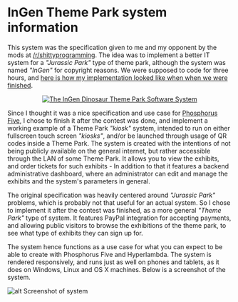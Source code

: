 # InGen Theme Park system information

This system was the specification given to me and my opponent by the mods at
[/r/shittyprogramming](https://www.reddit.com/r/shittyprogramming/comments/8t2j1l/shittyprogramming_deathmatch_is_tonight_8pm_est/).
The idea was to implement a better IT system for a _"Jurassic Park"_ type of theme park, although
the system was named _"InGen"_ for copyright reasons. We were supposed to code for three hours, and
[here is how my implementation looked like when when we were finished](https://github.com/polterguy/programming-contest/tree/v1.1).


<p align="center">
<a href="https://www.youtube.com/watch?v=zo1-5ETRTaw">
<img alt="The InGen Dinosaur Theme Park Software System" title="The InGen Dinosaur Theme Park Software System" src="https://phosphorusfive.files.wordpress.com/2018/06/screen-shot-2018-06-23-at-21-37-22.png" />
</a>
</p>


Since I thought it was a nice specification and use case for [Phosphorus Five](https://github.com/polterguy/phosphorusfive),
I chose to finish it after the contest was done, and implement a working example of a Theme Park
_"kiosk"_ system, intended to run on either fullscreen touch screen _"kiosks"_, and/or be launched
through usage of QR codes inside a Theme Park. The system is created with the intentions of not being publicly
available on the general internet, but rather accessible through the LAN of some Theme Park.
It allows you to view the exhibits, and order tickets for such exhibits - In addition to that
it features a backend administrative dashboard, where an administrator can edit and manage
the exhibits and the system's parameters in general.

The original specification was heavily centered around _"Jurassic Park"_ problems, which is probably
not that useful for an actual system. So I chose to implement it after the contest was finished,
as a more general _"Theme Park"_ type of system. It features PayPal integration for accepting
payments, and allowing public visitors to browse the exhibitions of the theme park, to see what
type of exhibits they can sign up for.

The system hence functions as a use case for what you can expect to be able to create with Phosphorus
Five and Hyperlambda. The system is rendered responsively, and runs just as well on phones and tablets,
as it does on Windows, Linux and OS X machines. Below is a screenshot of the system.

![alt Screenshot of system](https://phosphorusfive.files.wordpress.com/2018/06/ingen-theme-park-dinosaurs-screenshot.png)
